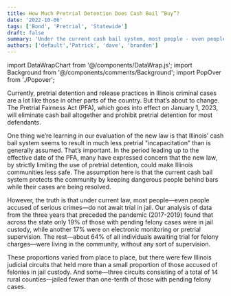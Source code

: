 ```yaml
---
title: How Much Pretrial Detention Does Cash Bail “Buy”?
date: '2022-10-06'
tags: ['Bond', 'Pretrial', 'Statewide']
draft: false
summary: 'Under the current cash bail system, most people - even people charged with serious crimes - do not await trial in jail.'
authors: ['default','Patrick', 'dave', 'branden']
---
```


import DataWrapChart from '@/components/DataWrap.js';
import Background from '@/components/comments/Background';
import PopOver from './Popover';


Currently, pretrial detention and release practices in Illinois criminal cases are a lot like those in other parts of the country. But that’s about to change. The Pretrial Fairness Act (PFA), which goes into effect on January 1, 2023, will eliminate cash bail altogether and prohibit pretrial detention for most defendants.

One thing we’re learning in our evaluation of the new law is that Illinois’ cash bail system seems to result in much less pretrial "incapacitation” than is generally assumed. That’s important. In the period leading up to the effective date of the PFA, many have expressed concern that the new law, by strictly limiting the use of pretrial detention, could make Illinois communities less safe. The assumption here is that the current cash bail system protects the community by keeping dangerous people behind bars while their cases are being resolved.

However, the truth is that under current law, most people—even people accused of serious crimes—do not await trial in jail. Our analysis of data from the three years that preceded the pandemic (2017-2019) found that across the state only 19% of those with pending felony cases were in jail custody, while another 17% were on electronic monitoring or pretrial supervision. The rest—about 64% of all individuals awaiting trial for felony charges—were living in the community, without any sort of supervision.

These proportions varied from place to place, but there were few Illinois judicial circuits that held more than a small proportion of those accused of felonies in jail custody. And some—three circuits consisting of a total of 14 rural counties—jailed fewer than one-tenth of those with pending felony cases.



<br></br>

<DataWrapChart title="Cash Bail in Illinois Detains Few Felony Defendants Pretrial" aria-label="Stacked Bars" id="datawrapper-chart-S7ljt" src="https://datawrapper.dwcdn.net/S7ljt/" scrolling="no" 
height="828" frameborder="0"  allowfullscreen="true" />



<br></br>